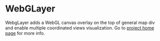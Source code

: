 WebGLayer
==========

WebgLayer adds a WebGL canvas overlay on the top of 
general map div and enable multiple coordinated views visualization.
Go to <a href="http://jezekjan.github.io/webglayer/">project home page</a> for more info.
